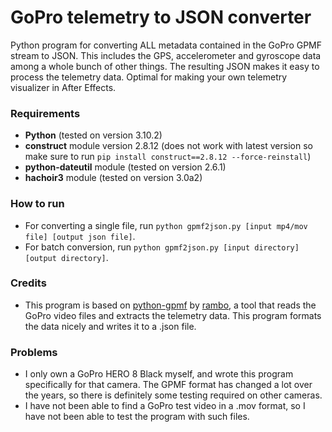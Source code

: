 # GoPro telemetry to JSON converter
Python program for converting ALL metadata contained in the GoPro GPMF stream to JSON. This includes the GPS, accelerometer and gyroscope data among a whole bunch of other things. The resulting JSON makes it easy to process the telemetry data. Optimal for making your own telemetry visualizer in After Effects.

### Requirements
-   **Python** (tested on version 3.10.2)
-   **construct** module version 2.8.12 (does not work with latest version so make sure to run `pip install construct==2.8.12 --force-reinstall`)
-   **python-dateutil** module (tested on version 2.6.1)
-   **hachoir3** module (tested on version 3.0a2)

### How to run
-   For converting a single file, run `python gpmf2json.py [input mp4/mov file] [output json file]`.
-   For batch conversion, run `python gpmf2json.py [input directory] [output directory]`.

### Credits
-   This program is based on [python-gpmf](https://github.com/rambo/python-gpmf) by [rambo](https://github.com/rambo), a tool that reads the GoPro video files and extracts the telemetry data. This program formats the data nicely and writes it to a .json file.

### Problems
-   I only own a GoPro HERO 8 Black myself, and wrote this program specifically for that camera. The GPMF format has changed a lot over the years, so there is definitely some testing required on other cameras.
-   I have not been able to find a GoPro test video in a .mov format, so I have not been able to test the program with such files.

